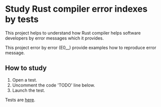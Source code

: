 # Study Rust compiler error indexes by tests

This project helps to understand how Rust compiler helps software developers by error messages which it provides.

This project error by error (E0__) provide examples how to reproduce error message.

## How to study 
1. Open a test.
2. Uncomment the code 'TODO' line below.
3. Launch the test.

Tests are [here](https://github.com/rustkas/error-index/tree/master/main_tests/tests).
